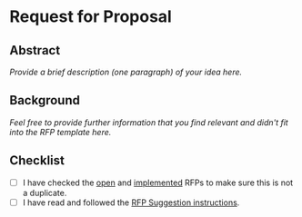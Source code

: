 # Request for Proposal

## Abstract

*Provide a brief description (one paragraph) of your idea here.*


## Background

*Feel free to provide further information that you find relevant and didn't fit into the RFP template here.*


## Checklist

- [ ] I have checked the [open](https://github.com/w3f/General-Grants-Program/tree/master/rfp-proposal) and [implemented](https://github.com/w3f/General-Grants-Program/tree/master/rfp-proposal/implemented) RFPs to make sure this is not a duplicate.
- [ ] I have read and followed the [RFP Suggestion instructions](https://github.com/w3f/General-Grants-Program#mailbox_with_mail-rfp-suggestion).
